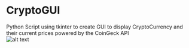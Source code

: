 # CryptoGUI
Python Script using tkinter to create GUI to display CryptoCurrency and their current prices powered by the CoinGeck API<br />
![alt text](https://puu.sh/Jj6f9/169d4d9609.png)
